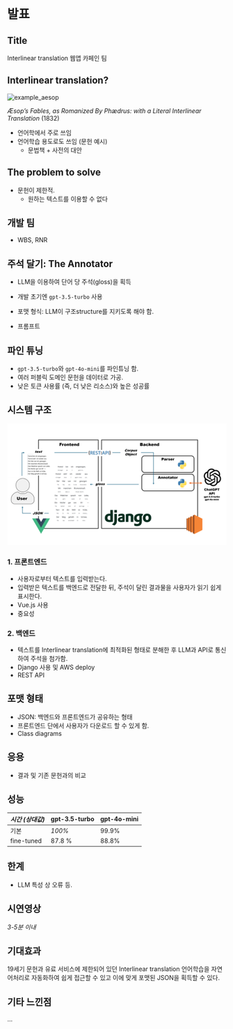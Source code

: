 # 발표

## Title
Interlinear translation 웹앱
카페인 팀

## Interlinear translation?

<img src="../proposal/images/example_aesop.png" alt="example_aesop" width="512">

*Æsop’s Fables, as Romanized By Phædrus: with a Literal Interlinear Translation* (1832)

- 언어학에서 주로 쓰임
- 언어학습 용도로도 쓰임 (문헌 예시)
  - 문법책 + 사전의 대안

## The problem to solve
- 문헌이 제한적.
  - 원하는 텍스트를 이용할 수 없다

## 개발 팀
- WBS, RNR

## 주석 달기: The Annotator

- LLM을 이용하여 단어 당 주석(gloss)을 획득
- 개발 초기엔 `gpt-3.5-turbo` 사용

- 포맷 형식: LLM이 구조structure를 지키도록 해야 함.
- 프롬프트

## 파인 튜닝
- `gpt-3.5-turbo`와 `gpt-4o-mini`를 파인튜닝 함.
- 여러 퍼블릭 도메인 문헌을 데이터로 가공.
- 낮은 토큰 사용률 (즉, 더 낮은 리소스)와 높은 성공률


## 시스템 구조

![../presentation/images/sysarch.png](../presentation/images/sysarch.png)

### 1. 프론트엔드
- 사용자로부터 텍스트를 입력받는다.
- 입력받은 텍스트를 백엔드로 전달한 뒤, 주석이 달린 결과물을 사용자가 읽기 쉽게 표시한다.
- Vue.js 사용
- 중요성
### 2. 백엔드
- 텍스트를 Interlinear translation에 최적화된 형태로 분해한 후 LLM과 API로 통신하여 주석을 첨가함.
- Django 사용 및 AWS deploy
- REST API

## 포맷 형태
- JSON: 백엔드와 프론트엔드가 공유하는 형태
- 프론트엔드 단에서 사용자가 다운로드 할 수 있게 함.
- Class diagrams

## 응용
- 결과 및 기존 문헌과의 비교

## 성능
| *시간 (상대값)* | gpt-3.5-turbo | gpt-4o-mini |
| --- | --- | --- |
| 기본 | *100%* | 99.9% |
| fine-tuned | 87.8 % | 88.8% |

## 한계
- LLM 특성 상 오류 등.

## 시연영상
*3-5분 이내*

##	기대효과
19세기 문헌과 유료 서비스에 제한되어 있던 Interlinear translation 언어학습을 자연어처리로 자동화하여 쉽게 접근할 수 있고 이에 맞게 포맷된 JSON을 획득할 수 있다.

## 기타 느낀점
...
